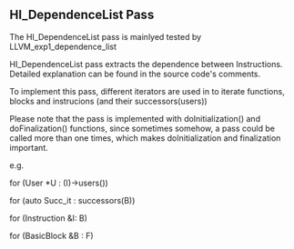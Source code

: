 ## HI_DependenceList Pass

The HI_DependenceList pass is mainlyed tested by LLVM_exp1_dependence_list

HI_DependenceList pass extracts the dependence between Instructions. Detailed explanation can be found in the source code's comments.

To implement this pass, different iterators are used in to iterate functions, blocks and instrucions (and their successors(users))

Please note that the pass is implemented with doInitialization() and doFinalization() functions, since sometimes somehow, a pass could be called more than one times, which makes doInitialization and finalization important.

e.g.


for (User *U : (I)->users())

for (auto Succ_it : successors(B))

for (Instruction &I: B) 

for (BasicBlock &B : F) 